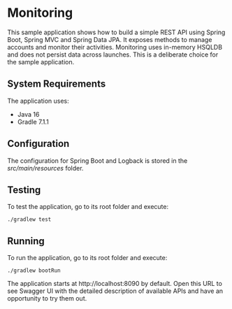 # Monitoring

This sample application shows how to build a simple REST API using Spring Boot, Spring MVC and
Spring Data JPA. It exposes methods to manage accounts and monitor their activities. Monitoring uses in-memory
HSQLDB and does not persist data across launches. This is a deliberate choice for the sample application.

## System Requirements

The application uses:

* Java 16
* Gradle 7.1.1

## Configuration

The configuration for Spring Boot and Logback is stored in the *src/main/resources* folder.

## Testing

To test the application, go to its root folder and execute:

    ./gradlew test

## Running

To run the application, go to its root folder and execute:

    ./gradlew bootRun 

The application starts at http://localhost:8090 by default. Open this URL to see Swagger UI with the detailed
description of available APIs and have an opportunity to try them out.
